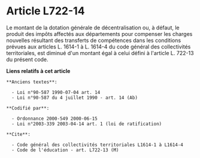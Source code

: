 # Article L722-14

Le montant de la dotation générale de décentralisation ou, à défaut, le produit des impôts affectés aux départements pour
compenser les charges nouvelles résultant des transferts de compétences dans les conditions prévues aux articles L. 1614-1 à
L. 1614-4 du code général des collectivités territoriales, est diminué d'un montant égal à celui défini à l'article L. 722-13
du présent code.

**Liens relatifs à cet article**

	**Anciens textes**:

	  - Loi n°90-587 1990-07-04 art. 14
	  - Loi n°90-587 du 4 juillet 1990 - art. 14 (Ab)

	**Codifié par**:

	  - Ordonnance 2000-549 2000-06-15
	  - Loi n°2003-339 2003-04-14 art. 1 (loi de ratification)

	**Cite**:

	  - Code général des collectivités territoriales L1614-1 à L1614-4
	  - Code de l'éducation - art. L722-13 (M)
